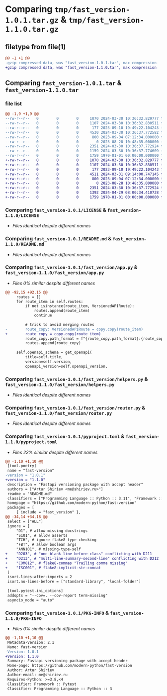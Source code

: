 # Comparing `tmp/fast_version-1.0.1.tar.gz` & `tmp/fast_version-1.1.0.tar.gz`

## filetype from file(1)

```diff
@@ -1 +1 @@
-gzip compressed data, was "fast_version-1.0.1.tar", max compression
+gzip compressed data, was "fast_version-1.1.0.tar", max compression
```

## Comparing `fast_version-1.0.1.tar` & `fast_version-1.1.0.tar`

### file list

```diff
@@ -1,9 +1,9 @@
--rw-r--r--   0        0        0     1070 2024-03-30 10:36:32.829777 fast_version-1.0.1/LICENSE
--rw-r--r--   0        0        0     1107 2024-03-30 10:36:32.830511 fast_version-1.0.1/README.md
--rw-r--r--   0        0        0      177 2023-09-10 19:49:22.104243 fast_version-1.0.1/fast_version/__init__.py
--rw-r--r--   0        0        0     4530 2024-03-30 10:36:37.772582 fast_version-1.0.1/fast_version/app.py
--rw-r--r--   0        0        0      800 2023-09-04 07:12:34.000000 fast_version-1.0.1/fast_version/helpers.py
--rw-r--r--   0        0        0        0 2023-08-28 10:48:35.000000 fast_version-1.0.1/fast_version/py.typed
--rw-r--r--   0        0        0     2351 2024-03-30 10:36:37.772924 fast_version-1.0.1/fast_version/router.py
--rw-r--r--   0        0        0     1159 2024-03-30 10:36:37.774609 fast_version-1.0.1/pyproject.toml
--rw-r--r--   0        0        0     1759 1970-01-01 00:00:00.000000 fast_version-1.0.1/PKG-INFO
+-rw-r--r--   0        0        0     1070 2024-03-30 10:36:32.829777 fast_version-1.1.0/LICENSE
+-rw-r--r--   0        0        0     1107 2024-03-30 10:36:32.830511 fast_version-1.1.0/README.md
+-rw-r--r--   0        0        0      177 2023-09-10 19:49:22.104243 fast_version-1.1.0/fast_version/__init__.py
+-rw-r--r--   0        0        0     4511 2024-03-31 09:14:00.747145 fast_version-1.1.0/fast_version/app.py
+-rw-r--r--   0        0        0      800 2023-09-04 07:12:34.000000 fast_version-1.1.0/fast_version/helpers.py
+-rw-r--r--   0        0        0        0 2023-08-28 10:48:35.000000 fast_version-1.1.0/fast_version/py.typed
+-rw-r--r--   0        0        0     2351 2024-03-30 10:36:37.772924 fast_version-1.1.0/fast_version/router.py
+-rw-r--r--   0        0        0     1392 2024-04-29 08:00:34.410728 fast_version-1.1.0/pyproject.toml
+-rw-r--r--   0        0        0     1759 1970-01-01 00:00:00.000000 fast_version-1.1.0/PKG-INFO
```

### Comparing `fast_version-1.0.1/LICENSE` & `fast_version-1.1.0/LICENSE`

 * *Files identical despite different names*

### Comparing `fast_version-1.0.1/README.md` & `fast_version-1.1.0/README.md`

 * *Files identical despite different names*

### Comparing `fast_version-1.0.1/fast_version/app.py` & `fast_version-1.1.0/fast_version/app.py`

 * *Files 0% similar despite different names*

```diff
@@ -92,15 +92,15 @@
     routes = []
     for route_item in self.routes:
         if not isinstance(route_item, VersionedAPIRoute):
             routes.append(route_item)
             continue
 
         # trick to avoid merging routes
-        route_copy: VersionedAPIRoute = copy.copy(route_item)
+        route_copy = copy.copy(route_item)
         route_copy.path_format = f"{route_copy.path_format}:{route_copy.version_str}"
         routes.append(route_copy)
 
     self.openapi_schema = get_openapi(
         title=self.title,
         version=self.version,
         openapi_version=self.openapi_version,
```

### Comparing `fast_version-1.0.1/fast_version/helpers.py` & `fast_version-1.1.0/fast_version/helpers.py`

 * *Files identical despite different names*

### Comparing `fast_version-1.0.1/fast_version/router.py` & `fast_version-1.1.0/fast_version/router.py`

 * *Files identical despite different names*

### Comparing `fast_version-1.0.1/pyproject.toml` & `fast_version-1.1.0/pyproject.toml`

 * *Files 22% similar despite different names*

```diff
@@ -1,10 +1,10 @@
 [tool.poetry]
 name = "fast-version"
-version = "1.0.1"
+version = "1.1.0"
 description = "Fastapi versioning package with accept header"
 authors = ["Artur Shiriev <me@shiriev.ru>"]
 readme = "README.md"
 classifiers = ["Programming Language :: Python :: 3.11", "Framework :: Pytest"]
 homepage = "https://github.com/modern-python/fast-version"
 packages = [
     { include = "fast_version" },
@@ -34,14 +34,18 @@
 select = ["ALL"]
 ignore = [
     "D1", # allow missing docstrings
     "S101", # allow asserts
     "TCH", # ignore flake8-type-checking
     "FBT", # allow boolean args
     "ANN101", # missing-type-self
+    "D203", # "one-blank-line-before-class" conflicting with D211
+    "D213", # "multi-line-summary-second-line" conflicting with D212
+    "COM812", # flake8-commas "Trailing comma missing"
+    "ISC001", # flake8-implicit-str-concat
 ]
 isort.lines-after-imports = 2
 isort.no-lines-before = ["standard-library", "local-folder"]
 
 [tool.pytest.ini_options]
 addopts = "--cov=. --cov-report term-missing"
 asyncio_mode = "auto"
```

### Comparing `fast_version-1.0.1/PKG-INFO` & `fast_version-1.1.0/PKG-INFO`

 * *Files 0% similar despite different names*

```diff
@@ -1,10 +1,10 @@
 Metadata-Version: 2.1
 Name: fast-version
-Version: 1.0.1
+Version: 1.1.0
 Summary: Fastapi versioning package with accept header
 Home-page: https://github.com/modern-python/fast-version
 Author: Artur Shiriev
 Author-email: me@shiriev.ru
 Requires-Python: >=3.8,<4
 Classifier: Framework :: Pytest
 Classifier: Programming Language :: Python :: 3
```

